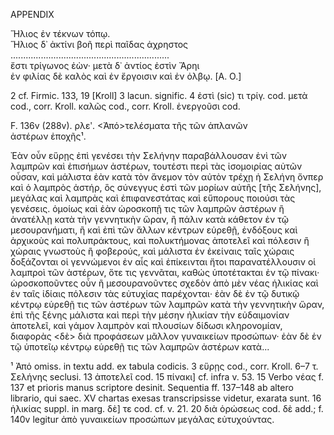 APPENDIX

Ἥλιος ἐν τέκνων τόπῳ.  
Ἥλιος δ᾿ ἀκτίνι βοῆ περὶ παῖδας ἀχρηστος  
...............................................................  
ἔστι τρίγωνος ἐὼν· μετὰ δ᾿ ἀντίος ἐστὶν Ἄρηι  
ἐν φιλίας δὲ καλὸς καὶ ἐν ἔργοισιν καὶ ἐν ὀλβῳ.   [A. O.]

2 cf. Firmic. 133, 19 [Kroll]   3 lacun. signific.   4 ἐστὶ (sic) τι τρίγ. cod. μετὰ cod., corr. Kroll. καλῶς cod., corr. Kroll. ἐνεργοῦσι cod.

F. 136v (288v). ρλεʹ. <Ἀπό>τελέσματα τῆς τῶν ἁπλανῶν  
ἀστέρων ἐποχῆς¹.

Ἐὰν οὖν εὕρῃς ἐπὶ γενέσει τὴν Σελήνην παραβάλλουσαν ἐνὶ τῶν λαμπρῶν καὶ ἐπισήμων ἀστέρων, τουτέστι περὶ τὰς ἰσομοιρίας αὐτῶν οὖσαν, καὶ μάλιστα ἐὰν κατὰ τὸν ἄνεμον τὸν αὐτὸν τρέχῃ ἡ Σελήνη ὄνπερ καὶ ὁ λαμπρὸς ἀστήρ, ὃς σύνεγγυς ἐστὶ τῶν μορίων αὐτῆς [τῆς Σελήνης], μεγάλας καὶ λαμπρὰς καὶ ἐπιφανεστάτας καὶ εὔπορους ποιούσι τὰς γενέσεις. ὁμοίως καὶ ἐὰν ὡροσκοπῇ τις τῶν λαμπρῶν ἀστέρων ἢ ἀνατέλλῃ κατὰ τὴν γεννητικὴν ὥραν, ἢ πάλιν κατὰ κάθετον ἐν τῷ μεσουρανήματι, ἢ καὶ ἐπὶ τῶν ἄλλων κέντρων εὑρεθῇ, ἐνδόξους καὶ ἀρχικοὺς καὶ πολυπράκτους, καὶ πολυκτήμονας ἀποτελεῖ καὶ πόλεσιν ἢ χώραις γνωστοὺς ἢ φοβερούς, καὶ μάλιστα ἐν ἐκείναις ταῖς χώραις δοξάζονται οἱ γεννώμενοι ἐν αἷς καὶ ἐπίκεινται ἤτοι παρανατέλλουσιν οἱ λαμπροὶ τῶν ἀστέρων, ὅτε τις γεννᾶται, καθώς ὑποτέτακται ἐν τῷ πίνακι· ὡροσκοποῦντες οὖν ἢ μεσουρανοῦντες σχεδὸν ἀπὸ μὲν νέας ἡλικίας καὶ ἐν ταῖς ἰδίαις πόλεσιν τὰς εὐτυχίας παρέχονται· ἐὰν δὲ ἐν τῷ δυτικῷ κέντρῳ εὑρεθῇ τις τῶν ἀστέρων τῶν λαμπρῶν κατὰ τὴν γεννητικὴν ὥραν, ἐπὶ τῆς ξένης μάλιστα καὶ περὶ τὴν μέσην ἡλικίαν τὴν εὐδαιμονίαν ἀποτελεῖ, καὶ γάμον λαμπρὸν καὶ πλουσίων δίδωσι κληρονομίαν, διαφορὰς <δὲ> διὰ προφάσεων μᾶλλον γυναικείων προσώπων· ἐὰν δὲ ἐν τῷ ὑποτεῖῳ κέντρῳ εὑρεθῇ τις τῶν λαμπρῶν ἀστέρων κατὰ...

¹ Ἀπό omiss. in textu add. ex tabula codicis. 3 εὕρῃς cod., corr. Kroll. 6–7 τ. Σελήνης seclusi. 13 ἀποτελεῖ cod. 15 πίνακι] cf. infra v. 53. 15 Verbo νέας f. 137 et prioris manus scriptore desinit. Sequentia ff. 137–148 ab altero librario, qui saec. XV chartas exesas transcripsisse videtur, exarata sunt. 16 ἡλικίας suppl. in marg. δὲ] τε cod. cf. v. 21. 20 διὰ ὁρώσεως cod. δὲ add.; f. 140v legitur ἀπὸ γυναικείων προσώπων μεγάλας εὐτυχούντας.